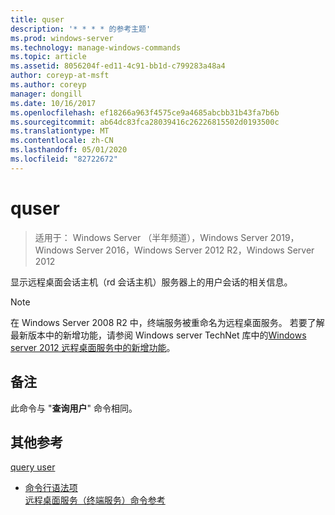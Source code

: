 ```yaml
---
title: quser
description: '* * * * 的参考主题'
ms.prod: windows-server
ms.technology: manage-windows-commands
ms.topic: article
ms.assetid: 8056204f-ed11-4c91-bb1d-c799283a48a4
author: coreyp-at-msft
ms.author: coreyp
manager: dongill
ms.date: 10/16/2017
ms.openlocfilehash: ef18266a963f4575ce9a4685abcbb31b43fa7b6b
ms.sourcegitcommit: ab64dc83fca28039416c26226815502d0193500c
ms.translationtype: MT
ms.contentlocale: zh-CN
ms.lasthandoff: 05/01/2020
ms.locfileid: "82722672"
---
```

# <a name="quser"></a>quser

> 适用于： Windows Server （半年频道），Windows Server 2019，Windows Server 2016，Windows Server 2012 R2，Windows Server 2012

显示远程桌面会话主机（rd 会话主机）服务器上的用户会话的相关信息。  

> [!NOTE]  
> 在 Windows Server 2008 R2 中，终端服务被重命名为远程桌面服务。 若要了解最新版本中的新增功能，请参阅 Windows server TechNet 库中的[Windows server 2012 远程桌面服务中的新增功能](https://technet.microsoft.com/library/hh831527)。  

## <a name="remarks"></a>备注  
此命令与 "**查询用户**" 命令相同。  

## <a name="additional-references"></a>其他参考  
[query user](query-user.md)  
- [命令行语法项](command-line-syntax-key.md)  
[远程桌面服务（终端服务）命令参考](remote-desktop-services-terminal-services-command-reference.md)  
